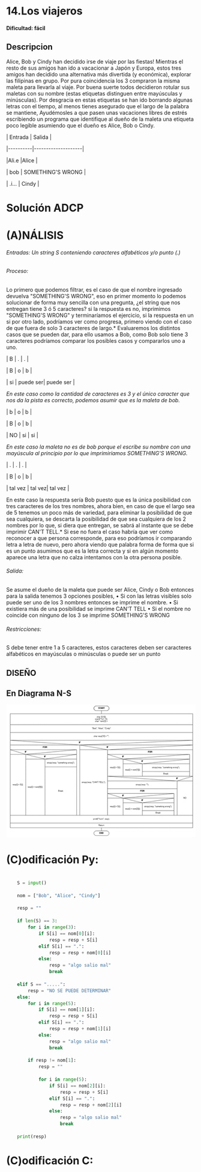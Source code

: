 # 14.Los viajeros

#### Dificultad: fácil

## Descripcion

Alice, Bob y Cindy han decidido irse de viaje por las fiestas! Mientras el resto de sus amigos han ido a vacacionar a Japón y Europa, estos tres amigos han decidido una alternativa más divertida (y económica), explorar las filipinas en grupo. Por pura coincidencia los 3 compraron la misma maleta para llevarla al viaje. Por buena suerte todos decidieron rotular sus maletas con su nombre (estas etiquetas distinguen entre mayúsculas y minúsculas). Por desgracia en estas etiquetas se han ido borrando algunas letras con el tiempo, al menos tienes asegurado que el largo de la palabra se mantiene, Ayudémosles a que pasen unas vacaciones libres de estrés escribiendo un programa que identifique al dueño de la maleta una etiqueta poco legible asumiendo que el dueño es Alice, Bob o Cindy.


 | Entrada  | Salida             |
 
 |----------|--------------------|
 
 |Ali.e     |Alice               |
 
 | bob      | SOMETHING'S WRONG  |
 
 | .i...    | Cindy              |


# Solución ADCP

# (A)NÁLISIS

###### Entradas: Un string S conteniendo caracteres alfabéticos y/o punto (.)


###### Proceso:

 Lo primero que podemos filtrar, es el caso de que el nombre ingresado devuelva "SOMETHING'S WRONG", eso en primer momento lo 
 podemos solucionar de forma muy sencilla con una pregunta, ¿el string que nos entregan tiene 3 ó 5 caracteres? si la 
 respuesta es no, imprimimos "SOMETHING'S WRONG" y terminaríamos el ejercicio, si la respuesta en un si por otro lado, podríamos ver como progresa, primero   viendo con el caso de que fuera de solo 3 caracteres de largo.*
 Evaluaremos los distintos casos que se pueden dar, para ello usamos a Bob, como Bob solo tiene 3 caracteres podríamos 
 comparar los posibles casos y compararlos uno a uno.

 | B  |      .   |      .    |
 
 | B  | o        |   b       |
 
 | si | puede ser| puede ser |

*En este caso como la cantidad de caracteres es 3 y el único caracter que nos da la pista es correcto, podemos asumir que es la maleta de bob.*

 | b  |     o   |      b    |
 
 | B  |     o   |      b    |
 
 | NO |    si   |      si   |

*En este caso la maleta no es de bob porque el escribe su nombre con una mayúscula al principio por lo que imprimiríamos SOMETHING'S WRONG.*


 | .       |    .   |      .    |
 
 |    B    | o      |   b       |
 
 | tal vez | tal vez| tal vez   |

 En este caso la respuesta sería Bob puesto que es la única posibilidad con tres caracteres de los tres nombres,
 ahora bien, en caso de que el largo sea de 5 tenemos un poco más de variedad, para eliminar la posibilidad de 
 que sea cualquiera, se descarta la posibilidad de que sea cualquiera de los 2 nombres por lo que, si diera que entregan,
 se sabrá al instante que se debe imprimir CAN'T TELL.*
 Si ese no fuera el caso habría que ver como reconocer a que persona corresponde, para eso podríamos ir comparando letra 
 a letra de nuevo, pero ahora viendo que palabra forma de forma que si es un punto asumimos que es la letra correcta y 
 si en algún momento aparece una letra que no calza intentamos con la otra persona posible.


###### Salida: 

Se asume el dueño de la maleta que puede ser Alice, Cindy o Bob entonces para la salida tenemos 3 opciones posibles,
•	Si con las letras visibles solo puede ser uno de los 3 nombres entonces se imprime el nombre.
•	Si existiera más de una posibilidad se imprime CAN'T TELL
•	Si el nombre no coincide con ninguno de los 3 se imprime SOMETHING'S WRONG
 

###### Restricciones: 

S debe tener entre 1 a 5 caracteres, estos caracteres deben ser caracteres alfabéticos en mayúsculas o minúsculas o puede ser un punto

## DISEÑO 

## En Diagrama N-S

![](imagen.png)

# (C)odificación Py:
```py

    S = input()

    nom = ["Bob", "Alice", "Cindy"]

    resp = ""

    if len(S) == 3:
        for i in range(3):
            if S[i] == nom[0][i]:
                resp = resp + S[i]
            elif S[i] == ".":
                resp = resp + nom[0][i]
            else:
                resp = "algo salio mal"
                break

    elif S == ".....":
        resp = "NO SE PUEDE DETERMINAR"
    else:
        for i in range(5):
            if S[i] == nom[1][i]:
                resp = resp + S[i]
            elif S[i] == ".":
                resp = resp + nom[1][i]
            else:
                resp = "algo salio mal"
                break
        
        if resp != nom[1]:
            resp = ""
            
            for i in range(5):
                if S[i] == nom[2][i]:
                    resp = resp + S[i]
                elif S[i] == ".":
                    resp = resp + nom[2][i]
                else:
                    resp = "algo salio mal"
                    break

    print(resp)
```
# (C)odificación C:
```c
    
```

